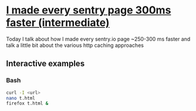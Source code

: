 # [I made every sentry page 300ms faster (intermediate)](https://youtu.be/FY7EQwT7QKU)

Today I talk about how I made every sentry.io page ~250-300 ms faster and talk a little bit about the various http caching approaches

## Interactive examples

### Bash

```bash
curl -I <url>
nano t.html
firefox t.html &
```
